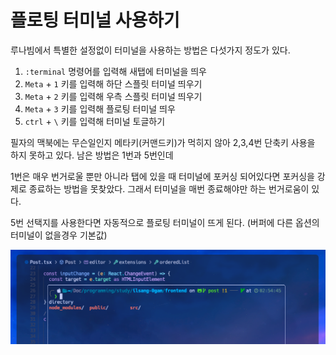# 플로팅 터미널 사용하기

루나빔에서 특별한 설정없이 터미널을 사용하는 방법은 다섯가지 정도가 있다.

1. `:terminal` 명령어를 입력해 새탭에 터미널을 띄우
2. `Meta` + `1` 키를 입력해 하단 스플릿 터미널 띄우기
3. `Meta` + `2` 키를 입력해 우측 스플릿 터미널 띄우기
4. `Meta` + `3` 키를 입력해 플로팅 터미널 띄우
5. `ctrl` + `\` 키를 입력해 터미널 토글하기

필자의 맥북에는 무슨일인지 메타키(커맨드키)가 먹히지 않아 2,3,4번 단축키 사용을 하지 못하고 있다. 남은 방법은 1번과 5번인데 

1번은 매우 번거로울 뿐만 아니라 탭에 있을 때 터미널에 포커싱 되어있다면 포커싱을 강제로 종료하는 방법을 못찾았다. 그래서 터미널을 매번 종료해야만 하는 번거로움이 있다.

5번 선택지를 사용한다면 자동적으로 플로팅 터미널이 뜨게 된다. (버퍼에 다른 옵션의 터미널이 없을경우 기본값)

![플로팅 터미널](./floating_terminal1.png)